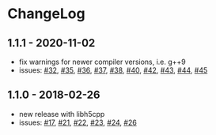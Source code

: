 # ChangeLog

## 1.1.1 - 2020-11-02
- fix warnings for newer compiler versions, i.e. g++9
- issues: [#32](https://github.com/pni-libraries/libpnicore/pull/32), [#35](https://github.com/pni-libraries/libpnicore/pull/35), [#36](https://github.com/pni-libraries/libpnicore/pull/36), [#37](https://github.com/pni-libraries/libpnicore/pull/37), [#38](https://github.com/pni-libraries/libpnicore/pull/38), [#40](https://github.com/pni-libraries/libpnicore/pull/40), [#42](https://github.com/pni-libraries/libpnicore/pull/42), [#43](https://github.com/pni-libraries/libpnicore/pull/43), [#44](https://github.com/pni-libraries/libpnicore/pull/45), [#45](https://github.com/pni-libraries/libpnicore/pull/45)

## 1.1.0 - 2018-02-26
- new release with libh5cpp
- issues: [#17](https://github.com/pni-libraries/libpnicore/pull/17), [#21](https://github.com/pni-libraries/libpnicore/pull/21), [#22](https://github.com/pni-libraries/libpnicore/pull/22), [#23](https://github.com/pni-libraries/libpnicore/pull/23), [#24](https://github.com/pni-libraries/libpnicore/pull/24), [#26](https://github.com/pni-libraries/libpnicore/pull/26)
